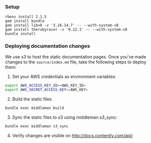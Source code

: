 ### Setup

```
rbenv install 2.1.5
gem install bundle
gem install libv8 -v '3.16.14.7' -- --with-system-v8
gem install therubyracer -v '0.12.1' -- --with-system-v8
bundle install
```

### Deploying documentation changes

We use s3 to host the static documentation pages. Once you've made changes to the ```source/index.md``` file, take the following steps to deploy them:

1. Set your AWS credentials as environment variables:
```zsh
export AWS_ACCESS_KEY_ID=<AWS_KEY_ID>
export AWS_SECRET_ACCESS_KEY=<AWS_KEY>
```
2. Build the static files
```zsh
bundle exec middleman build
```
3. Sync the static files to s3 using middleman s3_sync:
```zsh
bundle exec middleman s3_sync
```
4. Verify changes are visible on http://docs.contently.com/api/
